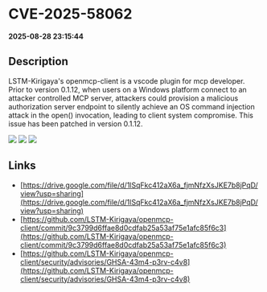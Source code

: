 # CVE-2025-58062

**2025-08-28 23:15:44**

## Description
LSTM-Kirigaya's openmcp-client is a vscode plugin for mcp developer. Prior to version 0.1.12, when users on a Windows platform connect to an attacker controlled MCP server, attackers could provision a malicious authorization server endpoint to silently achieve an OS command injection attack in the open() invocation, leading to client system compromise. This issue has been patched in version 0.1.12.

![](https://img.shields.io/static/v1?label=Score&message=7.3&color=red)
![](https://img.shields.io/static/v1?label=Severity&message=HIGH&color=red)
![](https://img.shields.io/static/v1?label=CWE&message=RCE&color=green)

## Links
- [https://drive.google.com/file/d/1lSqFkc412aX6a_fjmNfzXsJKE7b8jPqD/view?usp=sharing](https://drive.google.com/file/d/1lSqFkc412aX6a_fjmNfzXsJKE7b8jPqD/view?usp=sharing)
- [https://github.com/LSTM-Kirigaya/openmcp-client/commit/9c3799d6ffae8d0cdfab25a53af75e1afc85f6c3](https://github.com/LSTM-Kirigaya/openmcp-client/commit/9c3799d6ffae8d0cdfab25a53af75e1afc85f6c3)
- [https://github.com/LSTM-Kirigaya/openmcp-client/security/advisories/GHSA-43m4-p3rv-c4v8](https://github.com/LSTM-Kirigaya/openmcp-client/security/advisories/GHSA-43m4-p3rv-c4v8)

